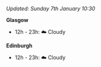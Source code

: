 *Updated: Sunday 7th January 10:30*

**Glasgow**

* 12h - 23h: :cloud: Cloudy

**Edinburgh**

* 12h - 23h: :cloud: Cloudy
